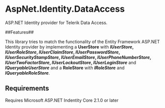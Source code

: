 AspNet.Identity.DataAccess
==========================

ASP.NET Identity provider for Telerik Data Access.

##Features##

This library tries to match the functionality of the Entity Framework ASP.NET Identity provider by implementing a **UserStore** with **_IUserStore_, _IUserRoleStore_, _IUserClaimStore_, _IUserPasswordStore_, _IUserSecurityStampStore_, _IUserEmailStore_, _IUserPhoneNumberStore_, _IUserTwoFactorStore_, _IUserLockoutStore_, _IUserLoginStore_** and **_IQueryableUserStore_** and a **RoleStore** with **_IRoleStore_** and **_IQueryableRoleStore_**.

## Requirements ##

Requires Microsoft ASP.NET Indentity Core 2.1.0 or later
